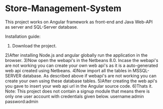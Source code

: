 # Store-Management-System
This project works on Angular framework as front-end and Java Web-API as server and SQL-Server database.

Installation guide:

1) Download the project.

2)After installing Node.js and angular globally run the application in the browser.
3)Now open the webapi's in the Netbeans 8.0. Incase the webapi's are not working you can create your own web api's as it is a auto-generated web api created using Netbeans.
4)Now import all the tables in MSSQL-SERVER database. As described above if webapi's are not working you can create your own using these database tables.
5)After creating the web api's you gave to insert your web api url in the Angular source code.
6)Thats it.
Note: This project does not contain a signup module that means there is only one user account with credentials given below.
username:admin
password:admin
